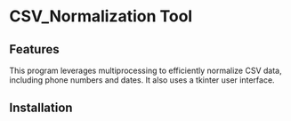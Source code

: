 # CSV_Normalization Tool 

## Features
This program leverages multiprocessing to efficiently normalize CSV data, including phone numbers and dates. It also uses a tkinter user interface. 

## Installation 
```bash 
